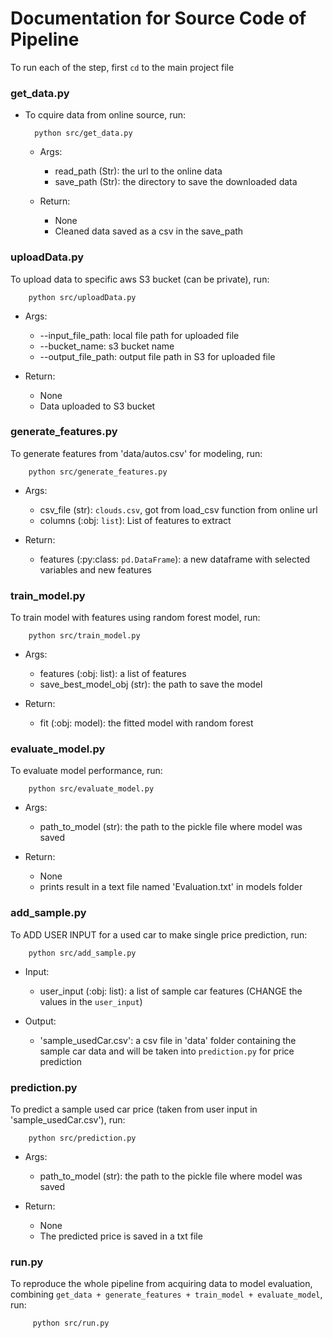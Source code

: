 # Documentation for Source Code of Pipeline

To run each of the step, first `cd` to the main project file

### get_data.py
- To cquire data from online source, run:

        python src/get_data.py
  
  - Args:
      - read_path (Str): the url to the online data
      - save_path (Str): the directory to save the downloaded data
      
  - Return:
      - None
      - Cleaned data saved as a csv in the save_path
      
      
### uploadData.py
To upload data to specific aws S3 bucket (can be private), run:

        python src/uploadData.py
  
  - Args:
      - --input_file_path: local file path for uploaded file
      - --bucket_name: s3 bucket name
      - --output_file_path: output file path in S3 for uploaded file
      
  - Return:
      - None
      - Data uploaded to S3 bucket


### generate_features.py
To generate features from 'data/autos.csv' for modeling, run:

        python src/generate_features.py
  
  - Args:
      - csv_file (str): `clouds.csv`, got from load_csv function from online url
      - columns (:obj: `list`):  List of features to extract
      
  - Return:
      - features (:py:class: `pd.DataFrame`): a new dataframe with selected variables and new features


### train_model.py
To train model with features using random forest model, run:

        python src/train_model.py
  
  - Args:
      - features (:obj: list): a list of features
      - save_best_model_obj (str): the path to save the model
      
  - Return:
      - fit (:obj: model): the fitted model with random forest


### evaluate_model.py
To evaluate model performance, run:

        python src/evaluate_model.py
  
  - Args:
      - path_to_model (str): the path to the pickle file where model was saved
      
  - Return:
      - None
      - prints result in a text file named 'Evaluation.txt' in models folder


### add_sample.py
To ADD USER INPUT for a used car to make single price prediction, run:

        python src/add_sample.py
  
  - Input:
      - user_input (:obj: list): a list of sample car features (CHANGE the values in the `user_input`)
  
  - Output:
      - 'sample_usedCar.csv': a csv file in 'data' folder containing the sample car data and will be taken into `prediction.py` for price prediction


### prediction.py
To predict a sample used car price (taken from user input in 'sample_usedCar.csv'), run:

        python src/prediction.py
  
  - Args:
      - path_to_model (str): the path to the pickle file where model was saved
 
  - Return:
      - None
      - The predicted price is saved in a txt file


### run.py
To reproduce the whole pipeline from acquiring data to model evaluation, combining `get_data + generate_features + train_model + evaluate_model`, run:

         python src/run.py
